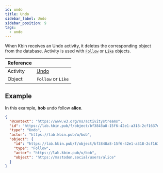 ```yaml
---
id: undo
title: Undo
sidebar_label: Undo
sidebar_position: 9
tags:
  - undo
---
```


When Kbin receives an Undo activity, it deletes the corresponding object from the database. Activity is used
with [`Follow`](./follow) or [`Like`](./like) objects.

| Reference |                                                                |
|-----------|----------------------------------------------------------------|
| Activity  | [Undo](https://www.w3.org/TR/activitypub/#undo-activity-inbox) |
| Object    | `Follow` or `Like`                                             |

## Example

In this example, **bob** undo follow **alice**.

```json
{
  "@context": "https://www.w3.org/ns/activitystreams",
  "id": "https://lab.kbin.pub/f/object/bf3848a8-15f6-42e1-a318-2cf1637d6814/accept",
  "type": "Undo",
  "actor": "https://lab.kbin.pub/u/bob",
  "object": {
    "id": "https://lab.kbin.pub/f/object/bf3848a8-15f6-42e1-a318-2cf1637d6814/accept",
    "type": "Follow",
    "actor": "https://lab.kbin.pub/u/bob",
    "object": "https://mastodon.social/users/alice"
  }
}
```
